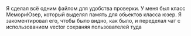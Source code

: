 Я сделал всё одним файлом для удобства проверки. У меня был класс МемориЮзер, который выделял память для обьектов класса юзер. Я закоментировал его, чтобы было видно, как было, и
переделал чат с использованием vector сохраняя пользователей туда
